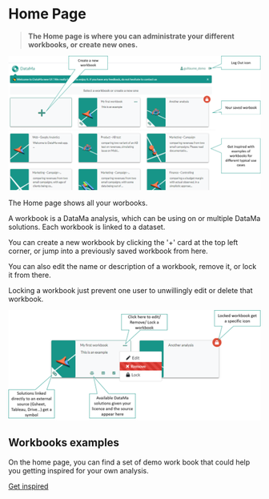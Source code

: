 # Home Page

> **The Home page is where you can administrate your different workbooks, or create new ones.**

<center><img src="home/images/Home_page_general.png" alt="logo impact" /></center>

The Home page shows all your worbooks.

A workbook is a DataMa analysis, which can be using on or multiple DataMa solutions. Each workbook is linked to a dataset.

You can create a new workbook by clicking the '+' card at the top left corner, or jump into a previously saved workbook from here.

You can also edit the name or description of a workbook, remove it, or lock it from there.

Locking a workbook just prevent one user to unwillingly edit or delete that workbook.

<center><img src="home/images/Home_Cards.png" alt="logo impact" /></center>

## Workbooks examples

On the home page, you can find a set of demo work book that could help you getting inspired for your own analysis.

[Get inspired](/home/use_cases/use_cases_examples.md)
